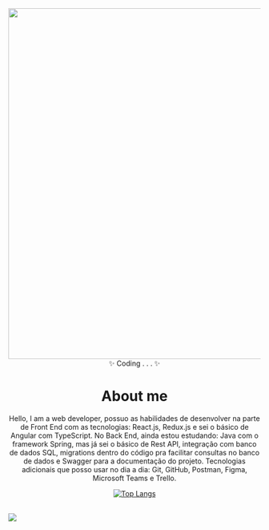 <div align="center">
  <img src="https://github.com/gabrielFrc/gabrielFrc/assets/70562629/de8b19b3-277d-4f4d-b7ef-3a20328c6362" width="700">
</div>

<div align="center">
  ✨ Coding . . . ✨
  <h1>About me</h1>
  <p>Hello, I am a web developer, possuo as habilidades de desenvolver na parte de Front End com as tecnologias: React.js, Redux.js e sei o básico de Angular com TypeScript. No Back End, ainda estou estudando: Java com o framework Spring, mas já sei o básico de Rest API, integração com banco de dados SQL, migrations dentro do código pra facilitar consultas no banco de dados e Swagger para a documentação do projeto. Tecnologias adicionais que posso usar no dia a dia: Git, GitHub, Postman, Figma, Microsoft Teams e Trello.</p>
</div>

<div align="center">
  
  [![Top Langs](https://github-readme-stats-git-masterrstaa-rickstaa.vercel.app/api/top-langs/?username=gabrielFrc&&layout=donut-vertical&theme=dracula&exclude_repo=github-readme-stats)](https://github.com/anuraghazra/github-readme-stats)
</div>

<br>

<div> 
  <a href="https://www.linkedin.com/in/gabriel-f-82328b214/" target="_blank"><img src="https://img.shields.io/badge/-LinkedIn-%230077B5?style=for-the-badge&logo=linkedin&logoColor=white" target="_blank"></a> 
</div>
